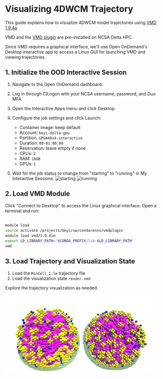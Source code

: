 # Visualizing 4DWCM Trajectory

This guide explains how to visualize 4DWCM model trajectories using [VMD 1.9.4a](https://www.ks.uiuc.edu/Development/Download/download.cgi?PackageName=VMD).

VMD and the [VMD plugin](https://github.com/Luthey-Schulten-Lab/LMVMDPlugin) are pre-installed on NCSA Delta HPC.

Since VMD requires a graphical interface, we'll use Open OnDemand's Desktop interactive app to access a Linux GUI for launching VMD and viewing trajectories.

## 1. Initialize the OOD Interactive Session
1. Navigate to the Open OnDemand dashboard.

2. Log in through CILogon with your NCSA username, password, and Duo MFA.

3. Open the Interactive Apps menu and click Desktop.

4. Configure the job settings and click Launch:
   - Container image: keep default
   - Account: `beyi-delta-gpu`
   - Partition: `GPUA40x4-interactive`
   - Duration: `00-01:00:00`
   - Reservation: leave empty if none
   - CPUs: `2`
   - RAM: `16GB`
   - GPUs: `1`

5. Wait for the job status to change from "starting" to "running" in My Interactive Sessions. 
![starting](https://docs.ncsa.illinois.edu/systems/delta/en/latest/_images/desktop-starting.png)
![running](https://docs.ncsa.illinois.edu/systems/delta/en/latest/_images/desktop-connect.png)
## 2. Load VMD Module
Click "Connect to Desktop" to access the Linux graphical interface. Open a terminal and run:

```bash

module load 
source activate /projects/beyi/sw/conda/envs/vmdplugin
module load vmd/1.9.4lm
export LD_LIBRARY_PATH="$CONDA_PREFIX/lib:$LD_LIBRARY_PATH"
vmd
```

## 3. Load Trajectory and Visualization State

1. Load the `MinCell_1.lm` trajectory file
2. Load the visualization state `render.vmd`

Explore the trajectory visualization as needed. 

![cell_traj_snapshot](./figures/VMD_render.png)